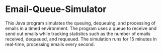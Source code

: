 # Email-Queue-Simulator
This Java program simulates the queuing, dequeuing, and processing of emails in a timed environment. The program uses a queue to receive and send out emails while tracking statistics such as the number of emails received, dequeued, and requeued. The simulation runs for 15 minutes in real-time, processing emails every second.
